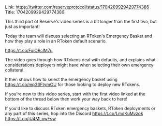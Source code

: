 Link:  https://twitter.com/reserveprotocol/status/1704209929429774386
Title: 1704209929429774386

This third part of Reserve's video series is a bit longer than the first two, but just as important!

Today the team will discuss selecting an RToken's Emergency Basket and how they play a role in an RToken default scenario.

https://t.co/FuiORcIM7u

The video goes through how RTokens deal with defaults, and explains what considerations deployers might have when selecting their own emergency collateral.

It then shows how to select the emergency basket using https://t.co/mp36FtymOU for those looking to deploy new RTokens.

If you're new to this video series, start with the first video linked at the bottom of the thread below then work your way back to here!

If you'd like to discuss RToken emergency baskets, RToken deployments or any part of this series, hop into the Discord https://t.co/LmdKuMvzok https://t.co/jU4MLowFsw